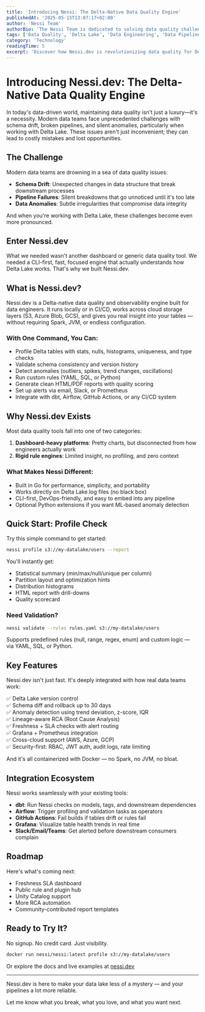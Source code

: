 ```yaml
---
title: 'Introducing Nessi: The Delta-Native Data Quality Engine'
publishedAt: '2025-05-15T13:07:17+02:00'
author: 'Nessi Team'
authorBio: 'The Nessi Team is dedicated to solving data quality challenges in modern data architectures.'
tags: ['Data Quality', 'Delta Lake', 'Data Engineering', 'Data Pipelines']
category: 'Technology'
readingTime: 5
excerpt: 'Discover how Nessi.dev is revolutionizing data quality for Delta Lake users by addressing schema drift, broken pipelines, and silent anomalies with a native, intelligent approach.'
---
```


# Introducing Nessi.dev: The Delta-Native Data Quality Engine

In today's data-driven world, maintaining data quality isn't just a luxury—it's a necessity. Modern data teams face unprecedented challenges with schema drift, broken pipelines, and silent anomalies, particularly when working with Delta Lake. These issues aren't just inconvenient; they can lead to costly mistakes and lost opportunities.

## The Challenge

Modern data teams are drowning in a sea of data quality issues:

- **Schema Drift**: Unexpected changes in data structure that break downstream processes
- **Pipeline Failures**: Silent breakdowns that go unnoticed until it's too late
- **Data Anomalies**: Subtle irregularities that compromise data integrity

And when you're working with Delta Lake, these challenges become even more pronounced.

## Enter Nessi.dev

What we needed wasn't another dashboard or generic data quality tool. We needed a CLI-first, fast, focused engine that actually understands how Delta Lake works. That's why we built Nessi.dev.

## What is Nessi.dev?

Nessi.dev is a Delta-native data quality and observability engine built for data engineers. It runs locally or in CI/CD, works across cloud storage layers (S3, Azure Blob, GCS), and gives you real insight into your tables — without requiring Spark, JVM, or endless configuration.

### With One Command, You Can:

- Profile Delta tables with stats, nulls, histograms, uniqueness, and type checks
- Validate schema consistency and version history
- Detect anomalies (outliers, spikes, trend changes, oscillations)
- Run custom rules (YAML, SQL, or Python)
- Generate clean HTML/PDF reports with quality scoring
- Set up alerts via email, Slack, or Prometheus
- Integrate with dbt, Airflow, GitHub Actions, or any CI/CD system

## Why Nessi.dev Exists

Most data quality tools fall into one of two categories:

1. **Dashboard-heavy platforms**: Pretty charts, but disconnected from how engineers actually work
2. **Rigid rule engines**: Limited insight, no profiling, and zero context

### What Makes Nessi Different:

- Built in Go for performance, simplicity, and portability
- Works directly on Delta Lake log files (no black box)
- CLI-first, DevOps-friendly, and easy to embed into any pipeline
- Optional Python extensions if you want ML-based anomaly detection

## Quick Start: Profile Check

Try this simple command to get started:

```bash
nessi profile s3://my-datalake/users --report
```

You'll instantly get:
- Statistical summary (min/max/null/unique per column)
- Partition layout and optimization hints
- Distribution histograms
- HTML report with drill-downs
- Quality scorecard

### Need Validation?

```bash
nessi validate --rules rules.yaml s3://my-datalake/users
```

Supports predefined rules (null, range, regex, enum) and custom logic — via YAML, SQL, or Python.

## Key Features

Nessi.dev isn't just fast. It's deeply integrated with how real data teams work:

✅ Delta Lake version control  
✅ Schema diff and rollback up to 30 days  
✅ Anomaly detection using trend deviation, z-score, IQR  
✅ Lineage-aware RCA (Root Cause Analysis)  
✅ Freshness + SLA checks with alert routing  
✅ Grafana + Prometheus integration  
✅ Cross-cloud support (AWS, Azure, GCP)  
✅ Security-first: RBAC, JWT auth, audit logs, rate limiting  

And it's all containerized with Docker — no Spark, no JVM, no bloat.

## Integration Ecosystem

Nessi works seamlessly with your existing tools:

- **dbt**: Run Nessi checks on models, tags, and downstream dependencies
- **Airflow**: Trigger profiling and validation tasks as operators
- **GitHub Actions**: Fail builds if tables drift or rules fail
- **Grafana**: Visualize table health trends in real time
- **Slack/Email/Teams**: Get alerted before downstream consumers complain

## Roadmap

Here's what's coming next:

- Freshness SLA dashboard
- Public rule and plugin hub
- Unity Catalog support
- More RCA automation
- Community-contributed report templates

## Ready to Try It?

No signup. No credit card. Just visibility.

```bash
docker run nessi/nessi:latest profile s3://my-datalake/users
```

Or explore the docs and live examples at [nessi.dev](https://nessi.dev)

---

Nessi.dev is here to make your data lake less of a mystery — and your pipelines a lot more reliable.

Let me know what you break, what you love, and what you want next.